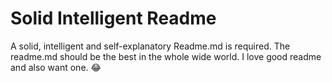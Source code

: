 # Solid Intelligent Readme
A solid, intelligent and self-explanatory Readme.md is required. The readme.md should be the best in the whole wide world. I love good readme and also want one. :joy:
